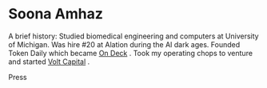 Soona Amhaz
=====
A brief history:
Studied biomedical engineering and computers at University of Michigan.
Was hire #20 at Alation during the AI dark ages.
Founded Token Daily which became <a href="https://www.beondeck.com/">On Deck</a> . 
Took my operating chops to venture and started <a href="https://volt.capital/">Volt Capital</a> . 




Press
